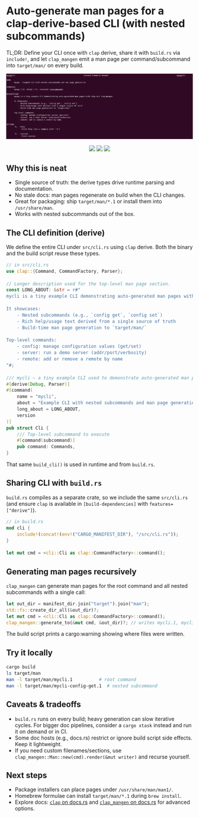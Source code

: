 # Auto-generate man pages for a clap-derive-based CLI (with nested subcommands)

TL;DR: Define your CLI once with `clap` derive, share it with `build.rs` via `include!`, and let `clap_mangen` emit a man page per command/subcommand into `target/man/` on every build.

<img src="./static/image.png" alt="clap_mangen logo" />

<div style="text-align: center;">

![](https://img.shields.io/badge/clap-4.4.0-blue.svg) ![](https://img.shields.io/badge/clap_mangen-0.2.5-blue.svg) ![](https://img.shields.io/badge/rust-1.70+-orange.svg)

</div>

## Why this is neat

- Single source of truth: the derive types drive runtime parsing and documentation.
- No stale docs: man pages regenerate on build when the CLI changes.
- Great for packaging: ship `target/man/*.1` or install them into `/usr/share/man`.
- Works with nested subcommands out of the box.

## The CLI definition (derive)

We define the entire CLI under `src/cli.rs` using `clap` derive. Both the binary and the build script reuse these types.

```rust
// in src/cli.rs
use clap::{Command, CommandFactory, Parser};

// Longer description used for the top-level man page section.
const LONG_ABOUT: &str = r#"
mycli is a tiny example CLI demonstrating auto-generated man pages with clap and clap_mangen.

It showcases:
    - Nested subcommands (e.g., `config get`, `config set`)
    - Rich help/usage text derived from a single source of truth
    - Build-time man page generation to `target/man/`

Top-level commands:
    - config: manage configuration values (get/set)
    - server: run a demo server (addr/port/verbosity)
    - remote: add or remove a remote by name
"#;

/// mycli — a tiny example CLI used to demonstrate auto-generated man pages.
#[derive(Debug, Parser)]
#[command(
    name = "mycli",
    about = "Example CLI with nested subcommands and man page generation",
    long_about = LONG_ABOUT,
    version
)]
pub struct Cli {
    /// Top-level subcommand to execute
    #[command(subcommand)]
    pub command: Commands,
}
```

That same `build_cli()` is used in runtime and from `build.rs`.

## Sharing CLI with `build.rs`

`build.rs` compiles as a separate crate, so we include the same `src/cli.rs` (and ensure `clap` is available in `[build-dependencies]` with `features=["derive"]`).

```rust
// in build.rs
mod cli {
	include!(concat!(env!("CARGO_MANIFEST_DIR"), "/src/cli.rs"));
}

let mut cmd = <cli::Cli as clap::CommandFactory>::command();
```

## Generating man pages recursively

`clap_mangen` can generate man pages for the root command and all nested subcommands with a single call:

```rust
let out_dir = manifest_dir.join("target").join("man");
std::fs::create_dir_all(&out_dir)?;
let mut cmd = <cli::Cli as clap::CommandFactory>::command();
clap_mangen::generate_to(&mut cmd, &out_dir)?; // writes mycli.1, mycli-config.1, mycli-config-get.1, etc.
```

The build script prints a cargo:warning showing where files were written.

## Try it locally

```bash
cargo build
ls target/man
man -l target/man/mycli.1          # root command
man -l target/man/mycli-config-get.1  # nested subcommand
```

## Caveats & tradeoffs

- `build.rs` runs on every build; heavy generation can slow iterative cycles. For bigger doc pipelines, consider a `cargo xtask` instead and run it on demand or in CI.
- Some doc hosts (e.g., docs.rs) restrict or ignore build script side effects. Keep it lightweight.
- If you need custom filenames/sections, use `clap_mangen::Man::new(cmd).render(&mut writer)` and recurse yourself.

## Next steps

- Package installers can place pages under `/usr/share/man/man1/`.
- Homebrew formulae can install `target/man/*.1` during `brew install`.
- Explore docs: [`clap` on docs.rs](https://docs.rs/clap) and [`clap_mangen` on docs.rs](https://docs.rs/clap_mangen) for advanced options.
